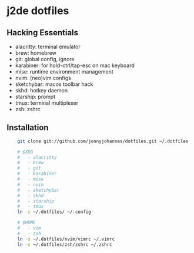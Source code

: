 # j2de dotfiles

## Hacking Essentials

- alacritty: terminal emulator
- brew: homebrew
- git: global config, ignore
- karabiner: for hold-ctrl/tap-esc on mac keyboard
- mise: runtime environment management
- nvim: (neo)vim configs
- sketchybar: macos toolbar hack
- skhd: hotkey daemon
- starship: prompt
- tmux: terminal multiplexer
- zsh: zshrc

## Installation

```zsh
    git clone git://github.com/jonnyjohannes/dotfiles.git ~/.dotfiles

    # $XDG
    #   - alacritty 
    #   - brew
    #   - git
    #   - karabiner 
    #   - mise 
    #   - nvim
    #   - sketchybar
    #   - skhd
    #   - starship
    #   - tmux
    ln -s ~/.dotfiles/ ~/.config

    # $HOME
    #   - vim 
    #   - zsh
    ln -s ~/.dotfiles/nvim/vimrc ~/.vimrc
    ln -s ~/.dotfiles/zsh/zshrc ~/.zshrc
```
